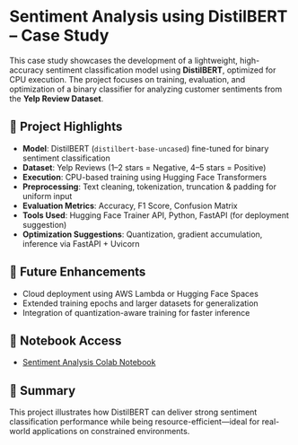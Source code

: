 # Sentiment Analysis using DistilBERT – Case Study

This case study showcases the development of a lightweight, high-accuracy sentiment classification model using **DistilBERT**, optimized for CPU execution. The project focuses on training, evaluation, and optimization of a binary classifier for analyzing customer sentiments from the **Yelp Review Dataset**.

## 📌 Project Highlights

- **Model**: DistilBERT (`distilbert-base-uncased`) fine-tuned for binary sentiment classification
- **Dataset**: Yelp Reviews (1–2 stars = Negative, 4–5 stars = Positive)
- **Execution**: CPU-based training using Hugging Face Transformers
- **Preprocessing**: Text cleaning, tokenization, truncation & padding for uniform input
- **Evaluation Metrics**: Accuracy, F1 Score, Confusion Matrix
- **Tools Used**: Hugging Face Trainer API, Python, FastAPI (for deployment suggestion)
- **Optimization Suggestions**: Quantization, gradient accumulation, inference via FastAPI + Uvicorn

## 🚀 Future Enhancements

- Cloud deployment using AWS Lambda or Hugging Face Spaces
- Extended training epochs and larger datasets for generalization
- Integration of quantization-aware training for faster inference

## 🔗 Notebook Access

- [Sentiment Analysis Colab Notebook](https://colab.research.google.com/drive/1qQrJxiBuWPGEcdM65e6JXROdB9NELXdA?usp=sharing)

## 📄 Summary

This project illustrates how DistilBERT can deliver strong sentiment classification performance while being resource-efficient—ideal for real-world applications on constrained environments.

